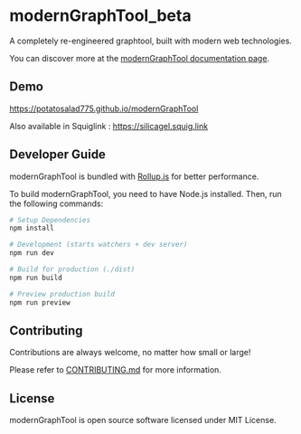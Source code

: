 # modernGraphTool_beta

A completely re-engineered graphtool, built with modern web technologies.

You can discover more at the [modernGraphTool documentation page][DOCS].

## Demo

https://potatosalad775.github.io/modernGraphTool

Also available in Squiglink : https://silicagel.squig.link

## Developer Guide

modernGraphTool is bundled with [Rollup.js][ROLLUP] for better performance.

To build modernGraphTool, you need to have Node.js installed. Then, run the following commands:

```bash
# Setup Dependencies
npm install

# Development (starts watchers + dev server)
npm run dev

# Build for production (./dist)
npm run build

# Preview production build
npm run preview
```

## Contributing
Contributions are always welcome, no matter how small or large!

Please refer to [CONTRIBUTING.md](CONTRIBUTING.md) for more information.

## License

modernGraphTool is open source software licensed under MIT License.

[CRINGRAPH]: https://github.com/mlochbaum/CrinGraph
[VSCODE]: https://code.visualstudio.com/
[VSCODE_LIVE_PREVIEW]: https://marketplace.visualstudio.com/items?itemName=ms-vscode.live-server
[ROLLUP]: https://rollupjs.org/
[SQUIGLINK_LAB]: https://github.com/squiglink/lab
[DOCS]: https://potatosalad775.github.io/modernGraphTool/docs